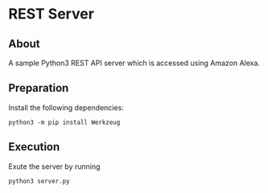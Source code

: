 # REST Server
## About 
A sample Python3 REST API server which is accessed using Amazon Alexa.

## Preparation
Install the following dependencies:

```
python3 -m pip install Werkzeug
```

## Execution
Exute the server by running

```
python3 server.py
```